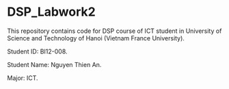 # DSP_Labwork2
This repository contains code for DSP course of ICT student in University of Science and Technology of Hanoi (Vietnam France University).

Student ID: BI12-008.

Student Name: Nguyen Thien An.

Major: ICT.
